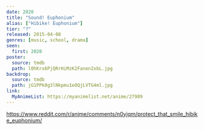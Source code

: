 ```yaml
---
date: 2020
title: "Sound! Euphonium"
alias: ["Hibike! Euphonium"]
tier: "?"
released: 2015-04-08
genres: [music, school, drama]
seen:
  first: 2020
poster:
  source: tmdb
  path: l0hKrx6PjQRrHiMzK2Fanen2xbL.jpg
backdrop:
  source: tmdb
  path: jG1PPk0g3lNkpmu1eOQjLVTG4ml.jpg
link:
  MyAnimeList: https://myanimelist.net/anime/27989
---
```


<https://www.reddit.com/r/anime/comments/n0yjqm/protect_that_smile_hibike_euphonium/>
